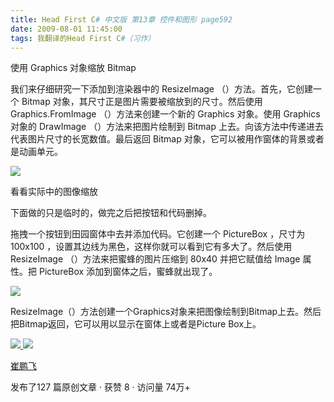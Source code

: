 ```yaml
---
title: Head First C# 中文版 第13章 控件和图形 page592
date: 2009-08-01 11:45:00
tags: 我翻译的Head First C#（习作）
---
```

使用  Graphics  对象缩放  Bitmap

  

我们来仔细研究一下添加到渲染器中的  ResizeImage  （）方法。首先，它创建一个  Bitmap
对象，其尺寸正是图片需要被缩放到的尺寸。然后使用  Graphics.FromImage  （）方法来创建一个新的  Graphics  对象。使用
Graphics  对象的  DrawImage  （）方法来把图片绘制到  Bitmap  上去。向该方法中传递进去代表图片尺寸的长宽数值。最后返回
Bitmap  对象，它可以被用作窗体的背景或者是动画单元。

  

![](https://p-blog.csdn.net/images/p_blog_csdn_net/cuipengfei1/EntryImages/20090801/2009-08-01_10-49-47633847239951073595.jpg)

看看实际中的图像缩放

  

下面做的只是临时的，做完之后把按钮和代码删掉。

  

拖拽一个按钮到田园窗体中去并添加代码。它创建一个  PictureBox  ，尺寸为  100x100
，设置其边线为黑色，这样你就可以看到它有多大了。然后使用  ResizeImage  （）方法来把蜜蜂的图片压缩到  80x40  并把它赋值给
Image  属性。把  PictureBox  添加到窗体之后，蜜蜂就出现了。

  

![](https://p-blog.csdn.net/images/p_blog_csdn_net/cuipengfei1/EntryImages/20090801/2009-08-01_11-01-59633847239951698595.jpg)

ResizeImage（）方法创建一个Graphics对象来把图像绘制到Bitmap上去。然后把Bitmap返回，它可以用以显示在窗体上或者是Picture
Box上。



[ ![](https://profile.csdnimg.cn/5/2/5/3_cuipengfei1)
![](https://g.csdnimg.cn/static/user-reg-year/1x/11.png)
](https://blog.csdn.net/cuipengfei1)

[ 崔鹏飞 ](https://blog.csdn.net/cuipengfei1)

发布了127 篇原创文章  ·  获赞 8  ·  访问量 74万+

